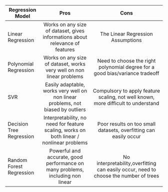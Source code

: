 | Regression Model     | Pros        | Cons  |
| --------------------- |:--------------:| :--------------:|
| Linear Regression   | Works on any size of dataset, gives informations about relevance of features | The Linear Regression Assumptions |
| Polynomial Regression      | Works on any size of dataset, works very well on non linear problems      |   Need to choose the right polynomial degree for a good bias/variance tradeoff|
| SVR | Easily adaptable, works very well on non linear problems, not biased by outliers     |    Compulsory to apply feature scaling, not well known, more difficult to understand |
|Decision Tree Regression| Interpretability, no need for feature scaling, works on both linear / nonlinear problems|Poor results on too small datasets, overfitting can easily occur
|Random Forest Regression| Powerful and accurate, good performance on many problems, including non linear| No interpretability,overfitting can easily occur, need to choose the number of trees
